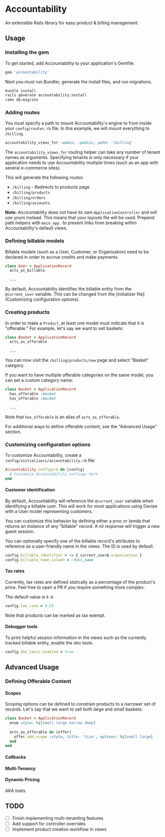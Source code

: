 # Accountability
An extensible Rails library for easy product & billing management.

## Usage
### Installing the gem
To get started, add Accountability to your application's Gemfile.
```ruby
gem 'accountability'
``` 

Next you must run Bundler, generate the install files, and run migrations.

```bash
bundle install
rails generate accountability:install
rake db:migrate
```

### Adding routes
You must specify a path to mount Accountability's engine to from inside your `config/routes.rb` file. In this example, we will mount everything to `/billing`. 

```ruby
accountability_views_for :admin, :public, path: '/billing'
```

The `accountability_views_for` routing helper can take any number of tenant names as arguments. Specifying tenants is only necessary if your application needs to use Accountability multiple times (such as an app with several e-commerce sites).

This will generate the following routes:
* `/billing` - Redirects to products page 
* `/billing/products`
* `/billing/orders` 
* `/billing/accounts`

**Note:** Accountability does not have its own `ApplicationController` and will use yours instead. This means that your layouts file will be used. Prepend path helpers with `main_app.` to prevent links from breaking within Accountability's default views.

### Defining billable models
Billable models (such as a User, Customer, or Organization) need to be declared in order to accrue credits and make payments.  

```ruby
class User < ApplicationRecord
  acts_as_billable  

  ...
```

By default, Accountability identifies the billable entity from the `@current_user` variable. This can be changed from the [initializer file](Customizing configuration options). 

### Creating products
In order to make a `Product`, at least one model must indicate that it is "offerable." For example, let's say we want to sell baskets:
```ruby
class Basket < ApplicationRecord
  acts_as_offerable

  ...
```  
You can now visit the `/billing/products/new` page and select "Basket" category.

If you want to have multiple offerable categories on the same model, you can set a custom category name:
```ruby
class Basket < ApplicationRecord
  has_offerable :basket
  has_offerable :bucket

  ...
```

Note that `has_offerable` is an alias of `acts_as_offerable`.

For additional ways to define offerable content, see the "Advanced Usage" section. 
### Customizing configuration options
To customize Accountability, create a `config/initializers/accountability.rb` file:
```ruby
Accountability.configure do |config|
  # Customize Accountability settings here
end
``` 

#### Customer identification
By default, Accountability will reference the `@current_user` variable when identifying a billable user. 
This will work for most applications using Devise with a User model representing customers.

You can customize this behavior by defining either a proc or lamda that returns an instance of any "billable" record. A nil response will trigger a new guest session.

You can optionally specify one of the billable record's attributes to reference as a user-friendly name in the views. The ID is used by default.   

```ruby
config.billable_identifier = -> { current_user&.organization }
config.billable_name_column = :full_name
```      

#### Tax rates
Currently, tax rates are defined statically as a percentage of the product's price. Feel free to open a PR if you require something more complex.

The default value is `0.0`.

```ruby
config.tax_rate = 9.53
```

Note that products can be marked as tax exempt.  

#### Debugger tools
To print helpful session information in the views such as the currently tracked billable entity, enable the dev tools.

```ruby
config.dev_tools_enabled = true
```

## Advanced Usage
### Defining Offerable Content
#### Scopes
Scoping options can be defined to constrain products to a narrower set of records. Let's say that we want to sell both large and small baskets:
```ruby
class Basket < ApplicationRecord
  enum style: %i[small large narrow deep]
  
  acts_as_offerable do |offer|
    offer.add_scope :style, title: 'Size', options: %i[small large] 
  end
end
```  

#### Callbacks
#### Multi-Tenancy
#### Dynamic Pricing
AKA traits

## TODO
- [ ] Finish implementing multi-tenanting features
- [ ] Add support for controller overrides
- [ ] Implement product creation workflow in views
